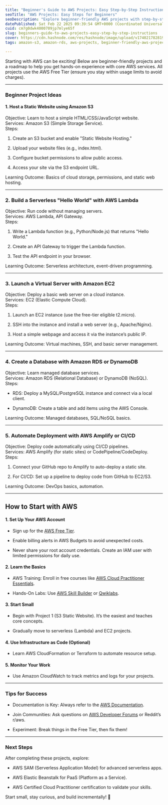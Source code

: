 ```yaml
---
title: "Beginner's Guide to AWS Projects: Easy Step-by-Step Instructions"
seoTitle: "AWS Projects: Easy Steps for Beginners"
seoDescription: "Explore beginner-friendly AWS projects with step-by-step guidance. Learn to host websites, deploy servers, and automate using the AWS Free Tier"
datePublished: Sat Feb 22 2025 09:39:54 GMT+0000 (Coordinated Universal Time)
cuid: cm7g0dwk4000709jp7mlye65f
slug: beginners-guide-to-aws-projects-easy-step-by-step-instructions
cover: https://cdn.hashnode.com/res/hashnode/image/upload/v1740217828194/02a7d93e-d68e-41cd-a4a6-33aef7628320.jpeg
tags: amazon-s3, amazon-rds, aws-projects, beginner-friendly-aws-projects-for-hands-on-experience, how-to-host-a-static-website-on-amazon-s3, learning-aws-basics-with-free-training-resources, launching-a-virtual-server-using-amazon-ec2-for-beginners

---
```


Starting with AWS can be exciting! Below are beginner-friendly projects and a roadmap to help you get hands-on experience with core AWS services. All projects use the AWS Free Tier (ensure you stay within usage limits to avoid charges).

---

### **Beginner Project Ideas**

#### 1\. Host a Static Website using Amazon S3

Objective: Learn to host a simple HTML/CSS/JavaScript website.  
Services: Amazon S3 (Simple Storage Service).  
Steps:

1. Create an S3 bucket and enable "Static Website Hosting."
    
2. Upload your website files (e.g., index.html).
    
3. Configure bucket permissions to allow public access.
    
4. Access your site via the S3 endpoint URL.
    

Learning Outcome: Basics of cloud storage, permissions, and static web hosting.

---

### **2\. Build a Serverless "Hello World" with AWS Lambda**

Objective: Run code without managing servers.  
Services: AWS Lambda, API Gateway.  
Steps:

1. Write a Lambda function (e.g., Python/Node.js) that returns "Hello World."
    
2. Create an API Gateway to trigger the Lambda function.
    
3. Test the API endpoint in your browser.
    

Learning Outcome: Serverless architecture, event-driven programming.

---

### **3\. Launch a Virtual Server with Amazon EC2**

Objective: Deploy a basic web server on a cloud instance.  
Services: EC2 (Elastic Compute Cloud).  
Steps:

1. Launch an EC2 instance (use the free-tier eligible t2.micro).
    
2. SSH into the instance and install a web server (e.g., Apache/Nginx).
    
3. Host a simple webpage and access it via the instance’s public IP.
    

Learning Outcome: Virtual machines, SSH, and basic server management.

---

### **4\. Create a Database with Amazon RDS or DynamoDB**

Objective: Learn managed database services.  
Services: Amazon RDS (Relational Database) or DynamoDB (NoSQL).  
Steps:

* RDS: Deploy a MySQL/PostgreSQL instance and connect via a local client.
    
* DynamoDB: Create a table and add items using the AWS Console.
    

Learning Outcome: Managed databases, SQL/NoSQL basics.

---

### **5\. Automate Deployment with AWS Amplify or CI/CD**

Objective: Deploy code automatically using CI/CD pipelines.  
Services: AWS Amplify (for static sites) or CodePipeline/CodeDeploy.  
Steps:

1. Connect your GitHub repo to Amplify to auto-deploy a static site.
    
2. For CI/CD: Set up a pipeline to deploy code from GitHub to EC2/S3.
    

Learning Outcome: DevOps basics, automation.

---

## **How to Start with AWS**

#### 1\. Set Up Your AWS Account

* Sign up for the [AWS Free Tier](https://aws.amazon.com/free/).
    
* Enable billing alerts in AWS Budgets to avoid unexpected costs.
    
* Never share your root account credentials. Create an IAM user with limited permissions for daily use.
    

#### **2\. Learn the Basics**

* AWS Training: Enroll in free courses like [AWS Cloud Practitioner Essentials](https://aws.amazon.com/training/digital/aws-cloud-practitioner-essentials/).
    
* Hands-On Labs: Use [AWS Skill Builder](https://explore.skillbuilder.aws/) or [Qwiklabs](https://www.qwiklabs.com/).
    

#### 3\. Start Small

* Begin with Project 1 (S3 Static Website). It’s the easiest and teaches core concepts.
    
* Gradually move to serverless (Lambda) and EC2 projects.
    

#### 4\. Use Infrastructure as Code (Optional)

* Learn AWS CloudFormation or Terraform to automate resource setup.
    

#### 5\. Monitor Your Work

* Use Amazon CloudWatch to track metrics and logs for your projects.
    

---

### Tips for Success

* Documentation is Key: Always refer to the [AWS Documentation](https://docs.aws.amazon.com/).
    
* Join Communities: Ask questions on [AWS Developer Forums](https://forums.aws.amazon.com/) or Reddit’s r/aws.
    
* Experiment: Break things in the Free Tier, then fix them!
    

---

### Next Steps

After completing these projects, explore:

* AWS SAM (Serverless Application Model) for advanced serverless apps.
    
* AWS Elastic Beanstalk for PaaS (Platform as a Service).
    
* AWS Certified Cloud Practitioner certification to validate your skills.
    

Start small, stay curious, and build incrementally! 🚀